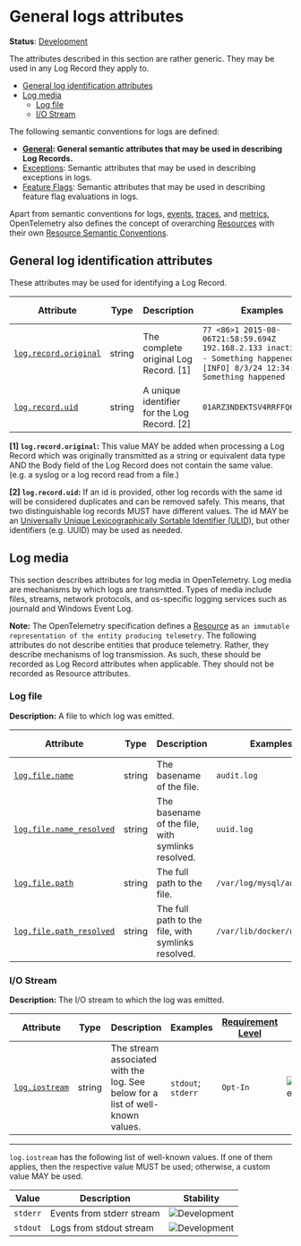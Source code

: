 <!--- Hugo front matter used to generate the website version of this page:
linkTitle: Logs
aliases: [logs-general]
--->

# General logs attributes

**Status**: [Development][DocumentStatus]

The attributes described in this section are rather generic.
They may be used in any Log Record they apply to.

<!-- toc -->

- [General log identification attributes](#general-log-identification-attributes)
- [Log media](#log-media)
  - [Log file](#log-file)
  - [I/O Stream](#io-stream)

<!-- tocstop -->

The following semantic conventions for logs are defined:

* **[General](#general-log-identification-attributes): General semantic attributes that may be used in describing Log Records.**
* [Exceptions](/docs/exceptions/exceptions-logs.md): Semantic attributes that may be used in describing exceptions in logs.
* [Feature Flags](/docs/feature-flags/feature-flags-logs.md): Semantic attributes that may be used in describing feature flag evaluations in logs.

Apart from semantic conventions for logs, [events](events.md), [traces](trace.md), and [metrics](metrics.md),
OpenTelemetry also defines the concept of overarching [Resources](https://github.com/open-telemetry/opentelemetry-specification/tree/v1.46.0/specification/resource/sdk.md) with their own
[Resource Semantic Conventions](/docs/resource/README.md).

## General log identification attributes

These attributes may be used for identifying a Log Record.

<!-- semconv attributes.log.record.details -->
<!-- NOTE: THIS TEXT IS AUTOGENERATED. DO NOT EDIT BY HAND. -->
<!-- see templates/registry/markdown/snippet.md.j2 -->
<!-- prettier-ignore-start -->
<!-- markdownlint-capture -->
<!-- markdownlint-disable -->

| Attribute  | Type | Description  | Examples  | [Requirement Level](https://opentelemetry.io/docs/specs/semconv/general/attribute-requirement-level/) | Stability |
|---|---|---|---|---|---|
| [`log.record.original`](/docs/registry/attributes/log.md) | string | The complete original Log Record. [1] | `77 <86>1 2015-08-06T21:58:59.694Z 192.168.2.133 inactive - - - Something happened`; `[INFO] 8/3/24 12:34:56 Something happened` | `Opt-In` | ![Development](https://img.shields.io/badge/-development-blue) |
| [`log.record.uid`](/docs/registry/attributes/log.md) | string | A unique identifier for the Log Record. [2] | `01ARZ3NDEKTSV4RRFFQ69G5FAV` | `Opt-In` | ![Development](https://img.shields.io/badge/-development-blue) |

**[1] `log.record.original`:** This value MAY be added when processing a Log Record which was originally transmitted as a string or equivalent data type AND the Body field of the Log Record does not contain the same value. (e.g. a syslog or a log record read from a file.)

**[2] `log.record.uid`:** If an id is provided, other log records with the same id will be considered duplicates and can be removed safely. This means, that two distinguishable log records MUST have different values.
The id MAY be an [Universally Unique Lexicographically Sortable Identifier (ULID)](https://github.com/ulid/spec), but other identifiers (e.g. UUID) may be used as needed.

<!-- markdownlint-restore -->
<!-- prettier-ignore-end -->
<!-- END AUTOGENERATED TEXT -->
<!-- endsemconv -->

## Log media

This section describes attributes for log media in OpenTelemetry. Log media are mechanisms by which logs are transmitted. Types of media include files, streams, network protocols, and os-specific logging services such as journald and Windows Event Log.

**Note:** The OpenTelemetry specification defines a [Resource](https://github.com/open-telemetry/opentelemetry-specification/tree/v1.46.0/specification/resource/sdk.md) as `an immutable representation of the entity producing telemetry`.
The following attributes do not describe entities that produce telemetry. Rather, they describe mechanisms of log transmission.
As such, these should be recorded as Log Record attributes when applicable. They should not be recorded as Resource attributes.

### Log file

**Description:** A file to which log was emitted.

<!-- semconv attributes.log.file -->
<!-- NOTE: THIS TEXT IS AUTOGENERATED. DO NOT EDIT BY HAND. -->
<!-- see templates/registry/markdown/snippet.md.j2 -->
<!-- prettier-ignore-start -->
<!-- markdownlint-capture -->
<!-- markdownlint-disable -->

| Attribute  | Type | Description  | Examples  | [Requirement Level](https://opentelemetry.io/docs/specs/semconv/general/attribute-requirement-level/) | Stability |
|---|---|---|---|---|---|
| [`log.file.name`](/docs/registry/attributes/log.md) | string | The basename of the file. | `audit.log` | `Recommended` | ![Development](https://img.shields.io/badge/-development-blue) |
| [`log.file.name_resolved`](/docs/registry/attributes/log.md) | string | The basename of the file, with symlinks resolved. | `uuid.log` | `Opt-In` | ![Development](https://img.shields.io/badge/-development-blue) |
| [`log.file.path`](/docs/registry/attributes/log.md) | string | The full path to the file. | `/var/log/mysql/audit.log` | `Opt-In` | ![Development](https://img.shields.io/badge/-development-blue) |
| [`log.file.path_resolved`](/docs/registry/attributes/log.md) | string | The full path to the file, with symlinks resolved. | `/var/lib/docker/uuid.log` | `Opt-In` | ![Development](https://img.shields.io/badge/-development-blue) |

<!-- markdownlint-restore -->
<!-- prettier-ignore-end -->
<!-- END AUTOGENERATED TEXT -->
<!-- endsemconv -->

### I/O Stream

**Description:** The I/O stream to which the log was emitted.

<!-- semconv attributes.log -->
<!-- NOTE: THIS TEXT IS AUTOGENERATED. DO NOT EDIT BY HAND. -->
<!-- see templates/registry/markdown/snippet.md.j2 -->
<!-- prettier-ignore-start -->
<!-- markdownlint-capture -->
<!-- markdownlint-disable -->

| Attribute  | Type | Description  | Examples  | [Requirement Level](https://opentelemetry.io/docs/specs/semconv/general/attribute-requirement-level/) | Stability |
|---|---|---|---|---|---|
| [`log.iostream`](/docs/registry/attributes/log.md) | string | The stream associated with the log. See below for a list of well-known values. | `stdout`; `stderr` | `Opt-In` | ![Development](https://img.shields.io/badge/-development-blue) |

---

`log.iostream` has the following list of well-known values. If one of them applies, then the respective value MUST be used; otherwise, a custom value MAY be used.

| Value  | Description | Stability |
|---|---|---|
| `stderr` | Events from stderr stream | ![Development](https://img.shields.io/badge/-development-blue) |
| `stdout` | Logs from stdout stream | ![Development](https://img.shields.io/badge/-development-blue) |

<!-- markdownlint-restore -->
<!-- prettier-ignore-end -->
<!-- END AUTOGENERATED TEXT -->
<!-- endsemconv -->

[DocumentStatus]: https://opentelemetry.io/docs/specs/otel/document-status
